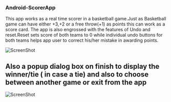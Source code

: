 ### Android-ScorerApp
This app works as a real time scorer in a basketball game.Just as Basketball game can have either +3,+2 or a free throw(+1) as points this can work as a score card.
The app is also engrossed with the features of Undo and reset.Reset sets score of both teams to 0 while individual undo buttons for both teams helps app user to correct his/her mistake in awarding points.

![ScreenShot](https://github.com/chanmol1999/android-ScorerApp/blob/master/Scorecounter/121.jpeg)

## Also a popup dialog box on finish to display the winner/tie ( in case a tie) and also to choose between another game or exit from the app

![ScreenShot](https://github.com/chanmol1999/android-ScorerApp/blob/master/Scorecounter/131.jpeg)
